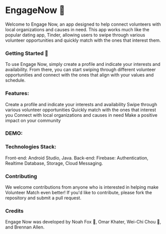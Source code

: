 # EngageNow 🤝

Welcome to Engage Now, an app designed to help connect volunteers with local organizations and causes in need. This app works much like the popular dating app, Tinder, allowing users to swipe through various volunteer opportunities and quickly match with the ones that interest them.

### Getting Started 🚀
To use Engage Now, simply create a profile and indicate your interests and availability. From there, you can start swiping through different volunteer opportunities and connect with the ones that align with your values and schedule.

### Features:
Create a profile and indicate your interests and availability
Swipe through various volunteer opportunities
Quickly match with the ones that interest you
Connect with local organizations and causes in need
Make a positive impact on your community

### DEMO:


### Technologies Stack: 
Front-end: Android Studio, Java.
Back-end: Firebase: Authentication, Realtime Database, Storage, Cloud Messaging.

### Contributing
We welcome contributions from anyone who is interested in helping make Volunteer Match even better! If you'd like to contribute, please fork the repository and submit a pull request.

### Credits 
Engage Now was developed by Noah Fox 🦊, Omar Khater, Wei-Chi Chou 🦍, and Brennan Allen.

